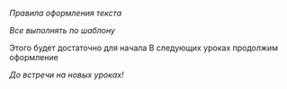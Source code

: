 *Правила оформления текста*


_Все выполнять по шаблону_


Этого будет достаточно для начала
В следующих уроках продолжим оформление


*До встречи на новых уроках!*